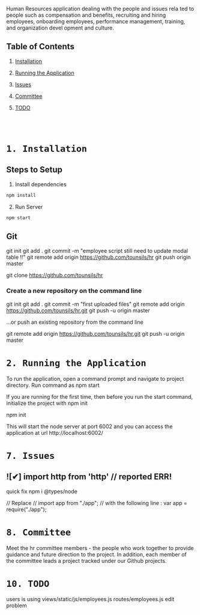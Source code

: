 Human Resources application dealing with the people and issues rela ted to people such as compensation and benefits, recruiting and hiring employees, onboarding employees, performance management, training, and organization devel opment and culture.


## Table of Contents

1.  [Installation](#1-Installation)
2.  [Running the Application](#2-Running-the-Application)

7.  [Issues](#7-Issues)
8.  [Committee](#8-Committee)
10.  [TODO](#10-TODO)


<br/><br/>

# `1. Installation`
## Steps to Setup

1. Install dependencies

```bash
npm install
```

2. Run Server

```bash
npm start
```

## Git
git init
git add .
git commit -m "employee script still need to update modal table !!"
git remote add origin https://github.com/tounsils/hr
git push origin master

git clone https://github.com/tounsils/hr

### Create a new repository on the command line

git init
git add .
git commit -m "first uploaded files"
git remote add origin https://github.com/tounsils/hr.git
git push -u origin master

…or push an existing repository from the command line

git remote add origin https://github.com/tounsils/hr.git
git push -u origin master

# `2. Running the Application`

To run the application, open a command prompt and navigate to project directory. Run command as
npm start


If you are running for the first time, then before you run the start command, initialize the project with
npm init
	
npm init

This will start the node server at port 6002 and you can access the application at url http://localhost:6002/

# `7. Issues`

## ![✔] import http from 'http'  // reported ERR!

quick fix
npm i @types/node

// Replace 
// import app from "./app"; 
// with the following line :
var app = require("./app");


# `8. Committee`

Meet the hr committee members - the people who work together to provide 
guidance and future direction to the project. 
In addition, each member of the committee leads a project tracked under our Github projects.

# `10. TODO`
users is using views/static/js/employees.js
routes/employees.js
edit problem